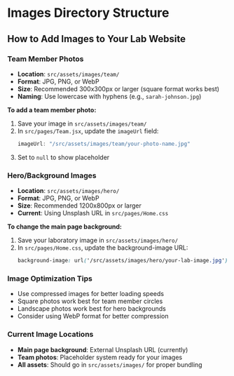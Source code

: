 # Images Directory Structure

## How to Add Images to Your Lab Website

### Team Member Photos
- **Location**: `src/assets/images/team/`
- **Format**: JPG, PNG, or WebP
- **Size**: Recommended 300x300px or larger (square format works best)
- **Naming**: Use lowercase with hyphens (e.g., `sarah-johnson.jpg`)

**To add a team member photo:**
1. Save your image in `src/assets/images/team/`
2. In `src/pages/Team.jsx`, update the `imageUrl` field:
   ```javascript
   imageUrl: "/src/assets/images/team/your-photo-name.jpg"
   ```
3. Set to `null` to show placeholder

### Hero/Background Images
- **Location**: `src/assets/images/hero/`
- **Format**: JPG, PNG, or WebP
- **Size**: Recommended 1200x800px or larger
- **Current**: Using Unsplash URL in `src/pages/Home.css`

**To change the main page background:**
1. Save your laboratory image in `src/assets/images/hero/`
2. In `src/pages/Home.css`, update the background-image URL:
   ```css
   background-image: url('/src/assets/images/hero/your-lab-image.jpg');
   ```

### Image Optimization Tips
- Use compressed images for better loading speeds
- Square photos work best for team member circles
- Landscape photos work best for hero backgrounds
- Consider using WebP format for better compression

### Current Image Locations
- **Main page background**: External Unsplash URL (currently)
- **Team photos**: Placeholder system ready for your images
- **All assets**: Should go in `src/assets/images/` for proper bundling
